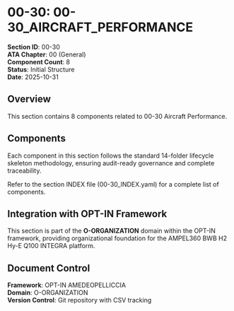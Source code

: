# 00-30: 00-30_AIRCRAFT_PERFORMANCE

**Section ID**: 00-30  
**ATA Chapter**: 00 (General)  
**Component Count**: 8  
**Status**: Initial Structure  
**Date**: 2025-10-31  

## Overview
This section contains 8 components related to 00-30 Aircraft Performance.

## Components
Each component in this section follows the standard 14-folder lifecycle skeleton methodology, ensuring audit-ready governance and complete traceability.

Refer to the section INDEX file (00-30_INDEX.yaml) for a complete list of components.

## Integration with OPT-IN Framework
This section is part of the **O-ORGANIZATION** domain within the OPT-IN framework, providing organizational foundation for the AMPEL360 BWB H2 Hy-E Q100 INTEGRA platform.

## Document Control
**Framework**: OPT-IN AMEDEOPELLICCIA  
**Domain**: O-ORGANIZATION  
**Version Control**: Git repository with CSV tracking  
